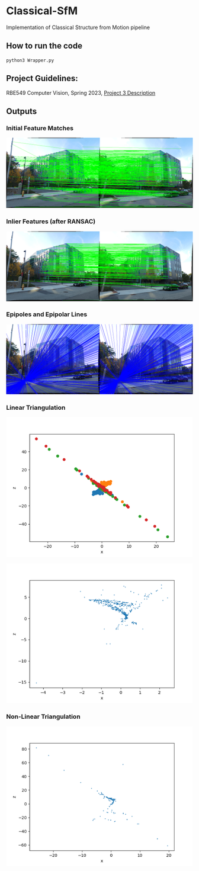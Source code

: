 # Classical-SfM
Implementation of Classical Structure from Motion pipeline


## How to run the code
```
python3 Wrapper.py
```

## Project Guidelines:
RBE549 Computer Vision, Spring 2023, [Project 3 Description](https://rbe549.github.io/spring2023/proj/p2/)

## Outputs

### Initial Feature Matches
![feature_matches](Outputs/feature_matches.png)

### Inlier Features (after RANSAC)
![feature_matches](Outputs/inlier_features_ransac.png)

### Epipoles and Epipolar Lines
![epipolar](Outputs/epipolar_1-2_new.png)

### Linear Triangulation
![Triangulation_1](Outputs/linear_triangulation_1.png)

![Triangulation](Outputs/linear_triangulation.png)

### Non-Linear Triangulation
![Non-Linear-Triangulation](Outputs/non-linear_triangulation.png)